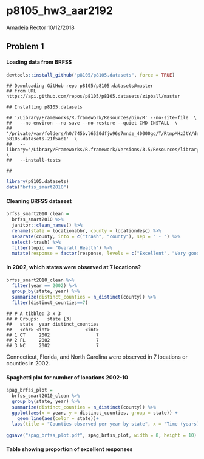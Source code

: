 p8105\_hw3\_aar2192
================
Amadeia Rector
10/12/2018

Problem 1
---------

#### Loading data from BRFSS

``` r
devtools::install_github("p8105/p8105.datasets", force = TRUE)
```

    ## Downloading GitHub repo p8105/p8105.datasets@master
    ## from URL https://api.github.com/repos/p8105/p8105.datasets/zipball/master

    ## Installing p8105.datasets

    ## '/Library/Frameworks/R.framework/Resources/bin/R' --no-site-file  \
    ##   --no-environ --no-save --no-restore --quiet CMD INSTALL  \
    ##   '/private/var/folders/h0/745bvl6520dfjw96s7mndz_40000gq/T/RtmpMHzJtY/devtools5bf516875490/P8105-p8105.datasets-21f5ad1'  \
    ##   --library='/Library/Frameworks/R.framework/Versions/3.5/Resources/library'  \
    ##   --install-tests

    ## 

``` r
library(p8105.datasets)
data("brfss_smart2010")
```

#### Cleaning BRFSS datasest

``` r
brfss_smart2010_clean =
  brfss_smart2010 %>% 
  janitor::clean_names() %>% 
  rename(state = locationabbr, county = locationdesc) %>% 
  separate(county, into = c("trash", "county"), sep = " - ") %>% 
  select(-trash) %>% 
  filter(topic == "Overall Health") %>% 
  mutate(response = factor(response, levels = c("Excellent", "Very good", "Good","Fair","Poor")))
```

#### In 2002, which states were observed at 7 locations?

``` r
brfss_smart2010_clean %>% 
  filter(year == 2002) %>%
  group_by(state, year) %>%
  summarize(distinct_counties = n_distinct(county)) %>% 
  filter(distinct_counties==7)
```

    ## # A tibble: 3 x 3
    ## # Groups:   state [3]
    ##   state  year distinct_counties
    ##   <chr> <int>             <int>
    ## 1 CT     2002                 7
    ## 2 FL     2002                 7
    ## 3 NC     2002                 7

Connecticut, Florida, and North Carolina were observed in 7 locations or counties in 2002.

#### Spaghetti plot for number of locations 2002-10

``` r
spag_brfss_plot =
  brfss_smart2010_clean %>% 
  group_by(state, year) %>%
  summarize(distinct_counties = n_distinct(county)) %>% 
  ggplot(aes(x = year, y = distinct_counties, group = state)) +
    geom_line(aes(color = state))+
  labs(title = "Counties observed per year by state", x = "Time (years)", y = "Number of counties") 
  
ggsave("spag_brfss_plot.pdf", spag_brfss_plot, width = 8, height = 10)
```

#### Table showing proportion of excellent responses

